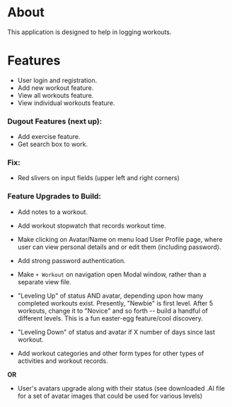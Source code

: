 # About

This application is designed to help in logging workouts.

# Features
- User login and registration.
- Add new workout feature.
- View all workouts feature.
- View individual workouts feature.

### Dugout Features (next up):
- Add exercise feature.
- Get search box to work.

### Fix:
- Red slivers on input fields (upper left and right corners)

### Feature Upgrades to Build:
- Add notes to a workout.

- Add workout stopwatch that records workout time.

- Make clicking on Avatar/Name on menu load User Profile page, where user can view personal details and or edit them (including password).

- Add strong password authentication.

- Make `+ Workout` on navigation open Modal window, rather than a separate view file.

- "Leveling Up" of status AND avatar, depending upon how many completed workouts exist. Presently, "Newbie" is first level. After 5 workouts, change it to "Novice" and so forth -- build a handful of different levels. This is a fun easter-egg feature/cool discovery.

- "Leveling Down" of status and avatar if X number of days since last workout.

- Add workout categories and other form types for other types of activities and workout records. 


**OR**

- User's avatars upgrade along with their status (see downloaded .AI file for a set of avatar images that could be used for various levels)
